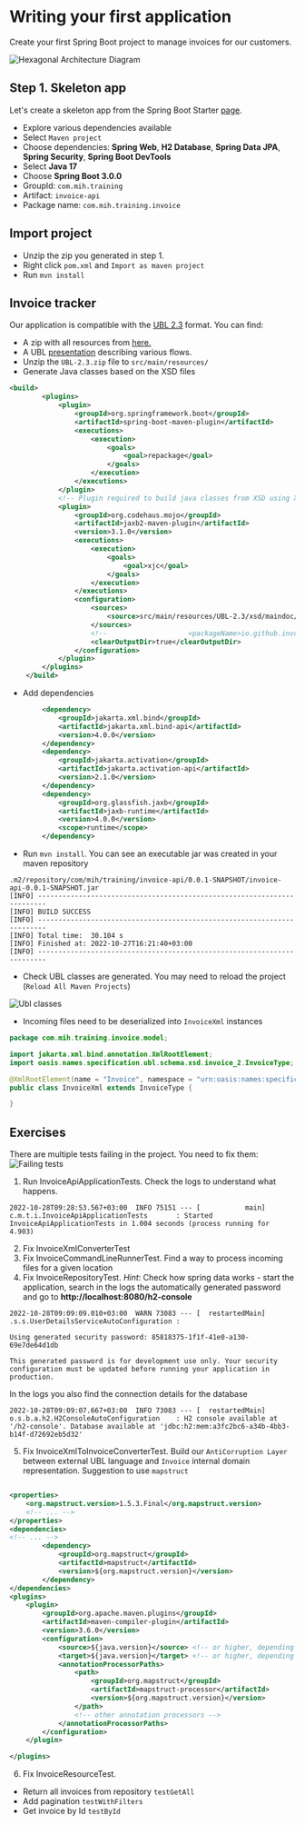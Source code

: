 # Writing your first application
Create your first Spring Boot project to manage invoices for our customers.

![Hexagonal Architecture Diagram](./diagram1.png)
## Step 1. Skeleton app

Let's create a skeleton app from the Spring Boot Starter [page](https://start.spring.io/).
- Explore various dependencies available
- Select `Maven project`
- Choose dependencies: **Spring Web**, **H2 Database**, **Spring Data JPA**, **Spring Security**, **Spring Boot DevTools**
- Select **Java 17**
- Choose **Spring Boot 3.0.0**
- GroupId: `com.mih.training`
- Artifact: `invoice-api`
- Package name: `com.mih.training.invoice`

## Import project
- Unzip the zip you generated in step 1.
- Right click `pom.xml` and `Import as maven project`
- Run `mvn install`

## Invoice tracker

Our application is compatible with the [UBL 2.3](http://docs.oasis-open.org/ubl/os-UBL-2.3/) format.
You can find:
- A zip with all resources from [here.](http://docs.oasis-open.org/ubl/os-UBL-2.3/UBL-2.3.zip)
- A UBL [presentation](http://docs.oasis-open.org/ubl/os-UBL-2.3/UBL-2.3.pdf) describing various flows.
- Unzip the `UBL-2.3.zip` file to `src/main/resources/`
- Generate Java classes based on the XSD files
```xml
<build>
        <plugins>
            <plugin>
                <groupId>org.springframework.boot</groupId>
                <artifactId>spring-boot-maven-plugin</artifactId>
                <executions>
                    <execution>
                        <goals>
                            <goal>repackage</goal>
                        </goals>
                    </execution>
                </executions>
            </plugin>
            <!-- Plugin required to build java classes from XSD using XJC -->
            <plugin>
                <groupId>org.codehaus.mojo</groupId>
                <artifactId>jaxb2-maven-plugin</artifactId>
                <version>3.1.0</version>
                <executions>
                    <execution>
                        <goals>
                            <goal>xjc</goal>
                        </goals>
                    </execution>
                </executions>
                <configuration>
                    <sources>
                        <source>src/main/resources/UBL-2.3/xsd/maindoc/UBL-Invoice-2.3.xsd</source>
                    </sources>
                    <!--                    <packageName>io.github.invoice</packageName>-->
                    <clearOutputDir>true</clearOutputDir>
                </configuration>
            </plugin>
        </plugins>
    </build>
```
- Add dependencies

```xml
        <dependency>
            <groupId>jakarta.xml.bind</groupId>
            <artifactId>jakarta.xml.bind-api</artifactId>
            <version>4.0.0</version>
        </dependency>
        <dependency>
            <groupId>jakarta.activation</groupId>
            <artifactId>jakarta.activation-api</artifactId>
            <version>2.1.0</version>
        </dependency>
        <dependency>
            <groupId>org.glassfish.jaxb</groupId>
            <artifactId>jaxb-runtime</artifactId>
            <version>4.0.0</version>
            <scope>runtime</scope>
        </dependency>
```
- Run `mvn install`. You can see an executable jar was created in your maven repository
```text
.m2/repository/com/mih/training/invoice-api/0.0.1-SNAPSHOT/invoice-api-0.0.1-SNAPSHOT.jar
[INFO] ------------------------------------------------------------------------
[INFO] BUILD SUCCESS
[INFO] ------------------------------------------------------------------------
[INFO] Total time:  30.104 s
[INFO] Finished at: 2022-10-27T16:21:40+03:00
[INFO] ------------------------------------------------------------------------

```
- Check UBL classes are generated. You may need to reload the project (`Reload All Maven Projects`)

![Ubl classes](./ubl-classes.png)

- Incoming files need to be deserialized into `InvoiceXml` instances
```java
package com.mih.training.invoice.model;

import jakarta.xml.bind.annotation.XmlRootElement;
import oasis.names.specification.ubl.schema.xsd.invoice_2.InvoiceType;

@XmlRootElement(name = "Invoice", namespace = "urn:oasis:names:specification:ubl:schema:xsd:Invoice-2")
public class InvoiceXml extends InvoiceType {

}
```

## Exercises

There are multiple tests failing in the project. You need to fix them:
![Failing tests](./failing-tests.png)

1. Run InvoiceApiApplicationTests. Check the logs to understand what happens.
```text
2022-10-28T09:28:53.567+03:00  INFO 75151 --- [           main] c.m.t.i.InvoiceApiApplicationTests       : Started InvoiceApiApplicationTests in 1.004 seconds (process running for 4.903)
```
2. Fix InvoiceXmlConverterTest
3. Fix InvoiceCommandLineRunnerTest. Find a way to process incoming files for a given location
4. Fix InvoiceRepositoryTest. _Hint_:
Check how spring data works - start the application, search in the logs the automatically generated password and go to **http://localhost:8080/h2-console**
```text
2022-10-28T09:09:09.010+03:00  WARN 73083 --- [  restartedMain] .s.s.UserDetailsServiceAutoConfiguration : 

Using generated security password: 85818375-1f1f-41e0-a130-69e7de64d1db

This generated password is for development use only. Your security configuration must be updated before running your application in production.
```
In the logs you also find the connection details for the database
```text
2022-10-28T09:09:07.667+03:00  INFO 73083 --- [  restartedMain] o.s.b.a.h2.H2ConsoleAutoConfiguration    : H2 console available at '/h2-console'. Database available at 'jdbc:h2:mem:a3fc2bc6-a34b-4bb3-b14f-d72692eb5d32'
```
5. Fix InvoiceXmlToInvoiceConverterTest. Build our `AntiCorruption Layer` between external UBL language and `Invoice` internal domain representation. Suggestion to use `mapstruct`
```xml

<properties>
    <org.mapstruct.version>1.5.3.Final</org.mapstruct.version>
    <!-- ... -->
</properties>
<dependencies>
<!-- ... -->
        <dependency>
            <groupId>org.mapstruct</groupId>
            <artifactId>mapstruct</artifactId>
            <version>${org.mapstruct.version}</version>
        </dependency>
</dependencies>
<plugins>
    <plugin>
        <groupId>org.apache.maven.plugins</groupId>
        <artifactId>maven-compiler-plugin</artifactId>
        <version>3.6.0</version>
        <configuration>
            <source>${java.version}</source> <!-- or higher, depending on your project -->
            <target>${java.version}</target> <!-- or higher, depending on your project -->
            <annotationProcessorPaths>
                <path>
                    <groupId>org.mapstruct</groupId>
                    <artifactId>mapstruct-processor</artifactId>
                    <version>${org.mapstruct.version}</version>
                </path>
                <!-- other annotation processors -->
            </annotationProcessorPaths>
        </configuration>
    </plugin>

</plugins>
```

6. Fix InvoiceResourceTest. 
- Return all invoices from repository `testGetAll`
- Add pagination `testWithFilters`
- Get invoice by Id `testById`
